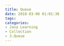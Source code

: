 ```yaml
---
title: Queue
date: 2018-03-06 01:01:38
tags:
categories:
- Java Learning
- Collection
- 3.Queue
---
```

